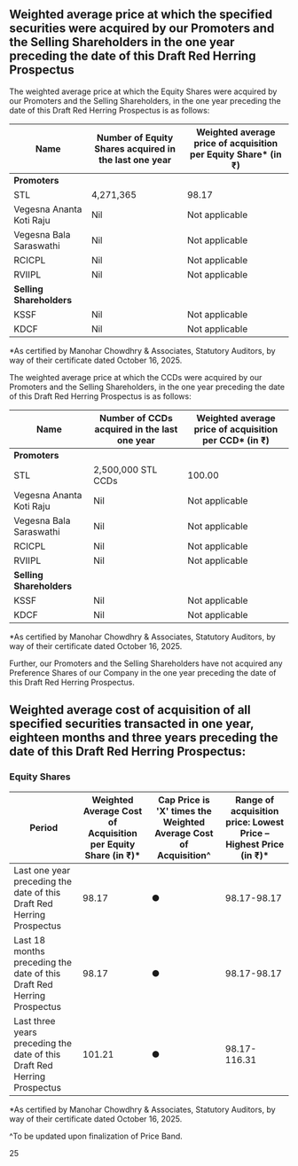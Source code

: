 ## Weighted average price at which the specified securities were acquired by our Promoters and the Selling Shareholders in the one year preceding the date of this Draft Red Herring Prospectus

The weighted average price at which the Equity Shares were acquired by our Promoters and the Selling Shareholders, in the one year preceding the date of this Draft Red Herring Prospectus is as follows:

<table><thead><tr><th>Name</th><th>Number of Equity Shares acquired in the last one year</th><th>Weighted average price of acquisition per Equity Share* (in ₹)</th></tr></thead><tbody><tr><td><strong>Promoters</strong></td><td></td><td></td></tr><tr><td>STL</td><td>4,271,365</td><td>98.17</td></tr><tr><td>Vegesna Ananta Koti Raju</td><td>Nil</td><td>Not applicable</td></tr><tr><td>Vegesna Bala Saraswathi</td><td>Nil</td><td>Not applicable</td></tr><tr><td>RCICPL</td><td>Nil</td><td>Not applicable</td></tr><tr><td>RVIIPL</td><td>Nil</td><td>Not applicable</td></tr><tr><td><strong>Selling Shareholders</strong></td><td></td><td></td></tr><tr><td>KSSF</td><td>Nil</td><td>Not applicable</td></tr><tr><td>KDCF</td><td>Nil</td><td>Not applicable</td></tr></tbody></table>

*As certified by Manohar Chowdhry & Associates, Statutory Auditors, by way of their certificate dated October 16, 2025.

The weighted average price at which the CCDs were acquired by our Promoters and the Selling Shareholders, in the one year preceding the date of this Draft Red Herring Prospectus is as follows:

<table><thead><tr><th>Name</th><th>Number of CCDs acquired in the last one year</th><th>Weighted average price of acquisition per CCD* (in ₹)</th></tr></thead><tbody><tr><td><strong>Promoters</strong></td><td></td><td></td></tr><tr><td>STL</td><td>2,500,000 STL CCDs</td><td>100.00</td></tr><tr><td>Vegesna Ananta Koti Raju</td><td>Nil</td><td>Not applicable</td></tr><tr><td>Vegesna Bala Saraswathi</td><td>Nil</td><td>Not applicable</td></tr><tr><td>RCICPL</td><td>Nil</td><td>Not applicable</td></tr><tr><td>RVIIPL</td><td>Nil</td><td>Not applicable</td></tr><tr><td><strong>Selling Shareholders</strong></td><td></td><td></td></tr><tr><td>KSSF</td><td>Nil</td><td>Not applicable</td></tr><tr><td>KDCF</td><td>Nil</td><td>Not applicable</td></tr></tbody></table>

*As certified by Manohar Chowdhry & Associates, Statutory Auditors, by way of their certificate dated October 16, 2025.

Further, our Promoters and the Selling Shareholders have not acquired any Preference Shares of our Company in the one year preceding the date of this Draft Red Herring Prospectus.

## Weighted average cost of acquisition of all specified securities transacted in one year, eighteen months and three years preceding the date of this Draft Red Herring Prospectus:

### Equity Shares

<table><thead><tr><th>Period</th><th>Weighted Average Cost of Acquisition per Equity Share (in ₹)*</th><th>Cap Price is 'X' times the Weighted Average Cost of Acquisition^</th><th>Range of acquisition price: Lowest Price – Highest Price (in ₹)*</th></tr></thead><tbody><tr><td>Last one year preceding the date of this Draft Red Herring Prospectus</td><td>98.17</td><td>●</td><td>98.17-98.17</td></tr><tr><td>Last 18 months preceding the date of this Draft Red Herring Prospectus</td><td>98.17</td><td>●</td><td>98.17-98.17</td></tr><tr><td>Last three years preceding the date of this Draft Red Herring Prospectus</td><td>101.21</td><td>●</td><td>98.17-116.31</td></tr></tbody></table>

*As certified by Manohar Chowdhry & Associates, Statutory Auditors, by way of their certificate dated October 16, 2025.

^To be updated upon finalization of Price Band.

25